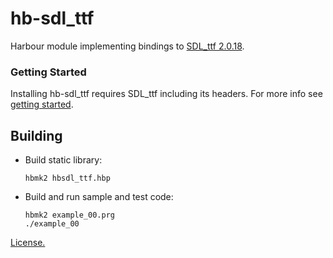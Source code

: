 # hb-sdl_ttf

Harbour module implementing bindings to [SDL_ttf 2.0.18](https://libsdl.org/).

### Getting Started

Installing hb-sdl_ttf requires SDL_ttf including its headers. For more info see [getting started](examples/README.md).

## Building

- Build static library:

   ```
   hbmk2 hbsdl_ttf.hbp
   ```

- Build and run sample and test code:

   ```
   hbmk2 example_00.prg
   ./example_00
   ```

[License.](LICENSE)
